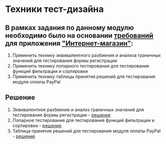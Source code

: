# Техники тест-дизайна

## В рамках задания по данному модулю необходимо было на основании [требований](https://docs.google.com/document/d/1EQp7SyFd0r9aG5MAjpTnmoHxTZWg8zMbUS4Xm9HhElE/edit?usp=sharing) для приложения ["Интернет-магазин"](https://demoshopping.ru/):

1. Применить технику эквивалентного разбиения и анализа граничных значений для тестирования формы регистрации
2. Применить технику попарного тестирования для тестирования функций фильтрации и сортировки
3. Применить технику таблицы принятия решений для тестирования модуля оплаты PayPal

## Решение
1. Эквивалентное разбиение и анализ граничных значений для тестирования формы регистрации - [решение](https://docs.google.com/spreadsheets/d/1BSIc5YnNp8NQB1ZzPLOamKyYot6ZtyrgiTXGr3-e2TY/edit?usp=sharing)
2. Попарное тестирование для тестирования функций фильтрации и сортировки - [решение](https://docs.google.com/spreadsheets/d/1r_4DoIrpcuw-OyqNgGLuw_XdRWMPch-eIHPDjtDFmjo/edit?usp=sharing)
3. Таблица принятия решений для тестирования модуля оплаты PayPal - [решение](https://docs.google.com/spreadsheets/d/1CqnTbm19txG36cvLWqtK8TXENiLxwNomr9xykQ8cRM4/edit?usp=sharing)

